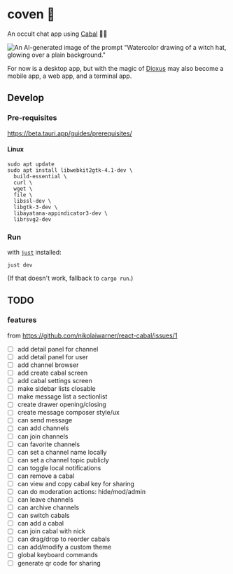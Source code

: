 # coven 🧙

An occult chat app using [Cabal](https://cabal.chat/) 🔮✨

![An AI-generated image of the prompt "Watercolor drawing of a witch hat, glowing over a plain background."](https://imgur.com/jPwXOZr)

For now is a desktop app, but with the magic of [Dioxus](https://dioxuslabs.com/) may also become a mobile app, a web app, and a terminal app.

## Develop

### Pre-requisites

https://beta.tauri.app/guides/prerequisites/

#### Linux

```shell
sudo apt update
sudo apt install libwebkit2gtk-4.1-dev \
  build-essential \
  curl \
  wget \
  file \
  libssl-dev \
  libgtk-3-dev \
  libayatana-appindicator3-dev \
  librsvg2-dev
```

### Run

with [`just`](https://github.com/casey/just) installed:

```shell
just dev
```

(If that doesn't work, fallback to `cargo run`.)

## TODO

### features

from https://github.com/nikolaiwarner/react-cabal/issues/1

* [ ]  add detail panel for channel
* [ ]  add detail panel for user
* [ ]  add channel browser
* [ ]  add create cabal screen
* [ ]  add cabal settings screen
* [ ]  make sidebar lists closable
* [ ]  make message list a sectionlist
* [ ]  create drawer opening/closing
* [ ]  create message composer style/ux
* [ ]  can send message
* [ ]  can add channels
* [ ]  can join channels
* [ ]  can favorite channels
* [ ]  can set a channel name locally
* [ ]  can set a channel topic publicly
* [ ]  can toggle local notifications
* [ ]  can remove a cabal
* [ ]  can view and copy cabal key for sharing
* [ ]  can do moderation actions: hide/mod/admin
* [ ]  can leave channels
* [ ]  can archive channels
* [ ]  can switch cabals
* [ ]  can add a cabal
* [ ]  can join cabal with nick
* [ ]  can drag/drop to reorder cabals
* [ ]  can add/modify a custom theme
* [ ]  global keyboard commands
* [ ]  generate qr code for sharing
